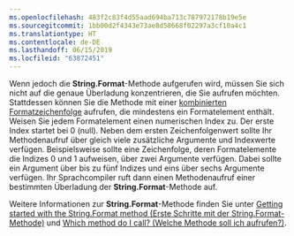 ```yaml
---
ms.openlocfilehash: 483f2c83f4d55aad694ba713c787972178b19e5e
ms.sourcegitcommit: 1bb00d2f4343e73ae8d58668f02297a3cf10a4c1
ms.translationtype: HT
ms.contentlocale: de-DE
ms.lasthandoff: 06/15/2019
ms.locfileid: "63872451"
---
```


Wenn jedoch die **String.Format**-Methode aufgerufen wird, müssen Sie sich nicht auf die genaue Überladung konzentrieren, die Sie aufrufen möchten. Stattdessen können Sie die Methode mit einer [kombinierten Formatzeichenfolge](~/docs/standard/base-types/composite-formatting.md) aufrufen, die mindestens ein Formatelement enthält. Weisen Sie jedem Formatelement einen numerischen Index zu. Der erste Index startet bei 0 (null). Neben dem ersten Zeichenfolgenwert sollte Ihr Methodenaufruf über gleich viele zusätzliche Argumente und Indexwerte verfügen. Beispielsweise sollte eine Zeichenfolge, deren Formatelemente die Indizes 0 und 1 aufweisen, über zwei Argumente verfügen. Dabei sollte ein Argument über bis zu fünf Indizes und eins über sechs Argumente verfügen. Ihr Sprachcompiler ruft dann einen Methodenaufruf einer bestimmten Überladung der **String.Format**-Methode auf.   
 
Weitere Informationen zur **String.Format**-Methode finden Sie unter [Getting started with the String.Format method (Erste Schritte mit der String.Format-Methode)](#Starting) und [Which method do I call? (Welche Methode soll ich aufrufen?)](#FTaskList).    
